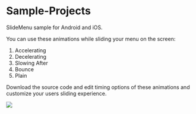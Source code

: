 Sample-Projects
===============

SlideMenu sample for Android and iOS.

You can use these animations while sliding your menu on the screen:

1. Accelerating
2. Decelerating
3. Slowing After
4. Bounce
5. Plain

Download the source code and edit timing options of these animations and customize your users sliding experience.

![](https://raw.github.com/smartface/Sample-Projects/master/SlideMenu/SlideMenu-ss.png)
